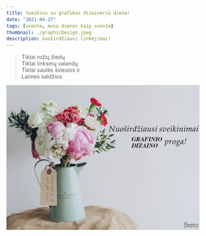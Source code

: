 ```yaml
---
title: Sveikinu su grafikos dizaineriü diena!
date: "2021-04-27"
tags: [svente, musu dienos kaip svente]
thumbnail: ./graphicDesign.jpeg
description: nuoširdžiausi linkèjimai!
---
```


<blockquote>
    Tiktai rožių žiedų<br/>
    Tiktai linksmų valandų<br/>
    Tiktai saulės šviesios ir<br/>
    Laimės saldžios <br/>
</blockquote>
<div class="kg-card kg-image-card kg-width-full">

![Darkness](./geles.jpeg)

</div>
